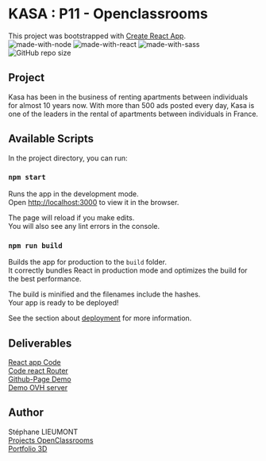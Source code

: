 # KASA : P11 - Openclassrooms
This project was bootstrapped with [Create React App](https://github.com/facebook/create-react-app).  
![made-with-node](https://img.shields.io/badge/Node.js-43853D?style=for-the-badge&logo=node.js&logoColor=white) ![made-with-react](https://img.shields.io/badge/-ReactJs-61DAFB?style=for-the-badge&logo=react&logoColor=FFFFFF) ![made-with-sass](	https://img.shields.io/badge/Sass-CC6699?style=for-the-badge&logo=sass&logoColor=white) 
![GitHub repo size](https://img.shields.io/github/repo-size/StephaneLi/StephaneLieumont_11_10032022)  
## Project
Kasa has been in the business of renting apartments between individuals for almost 10 years now. With more than 500 ads posted every day, Kasa is one of the leaders in the rental of apartments between individuals in France.

## Available Scripts
In the project directory, you can run:

### `npm start`
Runs the app in the development mode.\
Open [http://localhost:3000](http://localhost:3000) to view it in the browser.

The page will reload if you make edits.\
You will also see any lint errors in the console.

### `npm run build`
Builds the app for production to the `build` folder.\
It correctly bundles React in production mode and optimizes the build for the best performance.

The build is minified and the filenames include the hashes.\
Your app is ready to be deployed!

See the section about [deployment](https://facebook.github.io/create-react-app/docs/deployment) for more information.

## Deliverables
[React app Code](https://github.com/StephaneLi/StephaneLieumont_11_10032022)  
[Code react Router](https://github.com/StephaneLi/StephaneLieumont_11_10032022/blob/main/src/index.tsx)  
[Github-Page Demo](https://stephaneli.github.io/StephaneLieumont_11_10032022/)  
[Demo OVH server](https://oc.sli-3d.fr/P11_Kasa/)  

##  Author

Stéphane LIEUMONT  
[Projects OpenClassrooms](https://oc.sli-3d.fr/)  
[Portfolio 3D](https://portfolio.sli-3d.fr/)  

